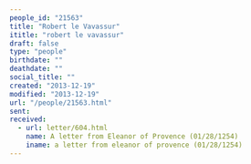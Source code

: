 ```yaml
---
people_id: "21563"
title: "Robert le Vavassur"
ititle: "robert le vavassur"
draft: false
type: "people"
birthdate: ""
deathdate: ""
social_title: ""
created: "2013-12-19"
modified: "2013-12-19"
url: "/people/21563.html"
sent:
received:
  - url: letter/604.html
    name: A letter from Eleanor of Provence (01/28/1254)
    iname: a letter from eleanor of provence (01/28/1254)
---
```

